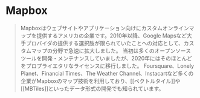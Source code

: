 # Mapbox

> Mapboxはウェブサイトやアプリケーション向けにカスタムオンラインマップを提供するアメリカの企業です。2010年以降、Google Mapsなど大手プロバイダの提供する選択肢が限られていたことへの対応として、カスタムマップの分野で急速に拡大しました。
> 当初は多くのオープンソースツールを開発・メンテナンスしていましたが、2020年にはそのほとんどをプロプライエタリなライセンスに移行しました。
> Foursquare、Lonely Planet、Financial Times、The Weather Channel、Instacartなど多くの企業がMapboxのマップ技術を利用しており、[[ベクトルタイル]]や[[MBTiles]]といったデータ形式の開発でも知られています。
